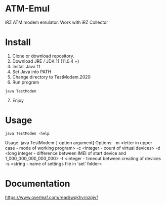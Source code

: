# ATM-Emul

iRZ ATM modem emulator. Work with iRZ Collector

# Install 

1. Clone or download repository.
2. Download JRE / JDK 11 (11.0.4 +)
3. Install Java 11
4. Set Java into PATH
5. Change directory to TestModem.2020
6. Run program

~~~
java TestModem
~~~

7. Enjoy

# Usage

~~~
java TestModem -help
~~~

Usage: java TestModem [-option argument]
Options:
	-m <letter in upper case - mode of working program>
	-c <integer - count of virtual devices>
	-d <long integer - difference between IMEI of start device and 1_000_000_000_000_000>
	-t <integer - timeout between creating of devices
	-s <string - name of settings file in 'set' folder>

# Documentation 

https://www.overleaf.com/read/wqkhyrnzpjvf

